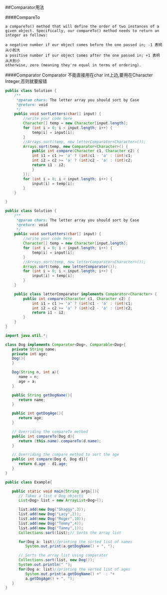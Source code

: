 ##Comparator用法

####CompareTo

    a compareTo() method that will define the order of two instances of a given object. Specifically, our compareTo() method needs to return an integer as follows:

    a negative number if our object comes before the one passed in; -1 表明 从小到大
    a positive number if our object comes after the one passed in; +1 表明 从大到小
    otherwise, zero (meaning they're equal in terms of ordering).


####Comparator
Comparator 不能直接用在char int上边,要用在Character Integer,否则就要报错

```java
public class Solution {
    /**
     *@param chars: The letter array you should sort by Case
     *@return: void
     */
    public void sortLetters(char[] input) {
        //write your code here
        Character[] temp = new Character[input.length];
        for (int i = 0; i < input.length; i++) {
            temp[i] = input[i];
        }
        //Arrays.sort(temp, new letterComparator<Character>());
        Arrays.sort(temp, new Comparator<Character>() {
            public int compare(Character c1, Character c2) {
            int i1 = c1 >= 'a' ? (int)c1 - 'a' : (int)c1;
            int i2 = c2 >= 'a' ? (int)c2 - 'a' : (int)c2;
            return i1 - i2;
            }
        });
        for (int i = 0; i < input.length; i++) {
            input[i] = temp[i];
        }
    }

}

```

```java
public class Solution {
    /**
     *@param chars: The letter array you should sort by Case
     *@return: void
     */
    public void sortLetters(char[] input) {
        //write your code here
        Character[] temp = new Character[input.length];
        for (int i = 0; i < input.length; i++) {
            temp[i] = input[i];
        }
        //Arrays.sort(temp, new letterComparator<Character>());
        Arrays.sort(temp, new letterComparator());
        for (int i = 0; i < input.length; i++) {
            input[i] = temp[i];
        }
    }

    public class letterComparator implements Comparator<Character> {
        public int compare(Character c1, Character c2) {
            int i1 = c1 >= 'a' ? (int)c1 - 'a' : (int)c1;
            int i2 = c2 >= 'a' ? (int)c2 - 'a' : (int)c2;
            return i1 - i2;
        }
    }
}

```




```java
import java.util.*;

class Dog implements Comparator<Dog>, Comparable<Dog>{
   private String name;
   private int age;
   Dog(){
   }

   Dog(String n, int a){
      name = n;
      age = a;
   }

   public String getDogName(){
      return name;
   }

   public int getDogAge(){
      return age;
   }

   // Overriding the compareTo method
   public int compareTo(Dog d){
      return (this.name).compareTo(d.name);
   }

   // Overriding the compare method to sort the age
   public int compare(Dog d, Dog d1){
      return d.age - d1.age;
   }
}

public class Example{

   public static void main(String args[]){
      // Takes a list o Dog objects
      List<Dog> list = new ArrayList<Dog>();

      list.add(new Dog("Shaggy",3));
      list.add(new Dog("Lacy",2));
      list.add(new Dog("Roger",10));
      list.add(new Dog("Tommy",4));
      list.add(new Dog("Tammy",1));
      Collections.sort(list);// Sorts the array list

      for(Dog a: list)//printing the sorted list of names
         System.out.print(a.getDogName() + ", ");

      // Sorts the array list using comparator
      Collections.sort(list, new Dog());
      System.out.println(" ");
      for(Dog a: list)//printing the sorted list of ages
         System.out.print(a.getDogName() +"  : "+
		 a.getDogAge() + ", ");
   }
}
```
